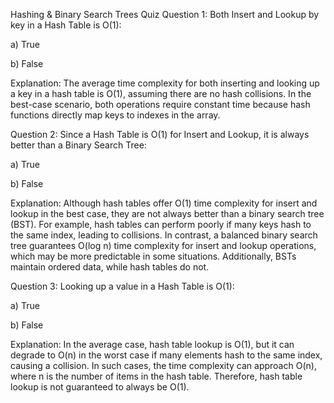 Hashing & Binary Search Trees Quiz
Question 1:
Both Insert and Lookup by key in a Hash Table is O(1):

a) True

b) False

<!-- Correct Answer: a -->
Explanation:
The average time complexity for both inserting and looking up a key in a hash table is O(1), assuming there are no hash collisions. In the best-case scenario, both operations require constant time because hash functions directly map keys to indexes in the array.

Question 2:
Since a Hash Table is O(1) for Insert and Lookup, it is always better than a Binary Search Tree:

a) True

b) False

<!-- Correct Answer: b -->
Explanation:
Although hash tables offer O(1) time complexity for insert and lookup in the best case, they are not always better than a binary search tree (BST). For example, hash tables can perform poorly if many keys hash to the same index, leading to collisions. In contrast, a balanced binary search tree guarantees O(log n) time complexity for insert and lookup operations, which may be more predictable in some situations. Additionally, BSTs maintain ordered data, while hash tables do not.

Question 3:
Looking up a value in a Hash Table is O(1):

a) True

b) False

<!-- Correct Answer: b -->
Explanation:
In the average case, hash table lookup is O(1), but it can degrade to O(n) in the worst case if many elements hash to the same index, causing a collision. In such cases, the time complexity can approach O(n), where n is the number of items in the hash table. Therefore, hash table lookup is not guaranteed to always be O(1).
